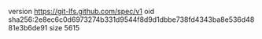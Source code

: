 version https://git-lfs.github.com/spec/v1
oid sha256:2e8ec6c0d6973274b331d9544f8d9d1dbbe738fd4343ba8e536d4881e3b6de91
size 5615
